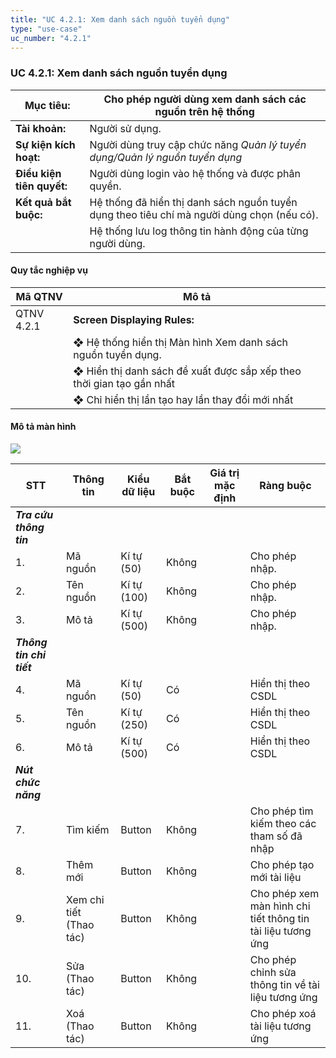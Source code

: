 ```yaml
---
title: "UC 4.2.1: Xem danh sách nguồn tuyển dụng"
type: "use-case"
uc_number: "4.2.1"
---
```


### UC 4.2.1: Xem danh sách nguồn tuyển dụng

| **Mục tiêu:** | Cho phép người dùng xem danh sách các nguồn trên hệ thống |
| --- | --- |
| **Tài khoản:** | Người sử dụng. |
| **Sự kiện kích hoạt:** | Người dùng truy cập chức năng *Quản lý tuyển dụng/Quản lý nguồn tuyển dụng* |
| **Điều kiện tiên quyết:** | Người dùng login vào hệ thống và được phân quyền. |
| **Kết quả bắt buộc:** | Hệ thống đã hiển thị danh sách nguồn tuyển dụng theo tiêu chí mà người dùng chọn (nếu có). |
|  | Hệ thống lưu log thông tin hành động của từng người dùng. |

#### Quy tắc nghiệp vụ

| **Mã QTNV** | **Mô tả** |
| --- | --- |
| QTNV 4.2.1 | **Screen Displaying Rules:** |
|  | ❖ Hệ thống hiển thị Màn hình Xem danh sách nguồn tuyển dụng. |
|  | ❖ Hiển thị danh sách đề xuất được sắp xếp theo thời gian tạo gần nhất |
|  | ❖ Chỉ hiển thị lần tạo hay lần thay đổi mới nhất |

####  Mô tả màn hình

![](media/image40.png)

| **STT** | **Thông tin** | **Kiểu dữ liệu** | **Bắt buộc** | **Giá trị mặc định** | **Ràng buộc** |
| --- | --- | --- | --- | --- | --- |
| ***Tra cứu thông tin*** |  |  |  |  |  |
| 1. | Mã nguồn | Kí tự (50) | Không |  | Cho phép nhập. |
| 2. | Tên nguồn | Kí tự (100) | Không |  | Cho phép nhập. |
| 3. | Mô tả | Kí tự (500) | Không |  | Cho phép nhập. |
| ***Thông tin chi tiết*** |  |  |  |  |  |
| 4. | Mã nguồn | Kí tự (50) | Có |  | Hiển thị theo CSDL |
| 5. | Tên nguồn | Kí tự (250) | Có |  | Hiển thị theo CSDL |
| 6. | Mô tả | Kí tự (500) | Có |  | Hiển thị theo CSDL |
| ***Nút chức năng*** |  |  |  |  |  |
| 7. | Tìm kiếm | Button | Không |  | Cho phép tìm kiếm theo các tham số đã nhập |
| 8. | Thêm mới | Button | Không |  | Cho phép tạo mới tài liệu |
| 9. | Xem chi tiết (Thao tác) | Button | Không |  | Cho phép xem màn hình chi tiết thông tin tài liệu tương ứng |
| 10. | Sửa (Thao tác) | Button | Không |  | Cho phép chỉnh sửa thông tin về tài liệu tương ứng |
| 11. | Xoá (Thao tác) | Button | Không |  | Cho phép xoá tài liệu tương ứng |
